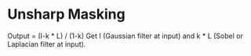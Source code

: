 # Unsharp Masking

Output = (I-k * L) / (1-k)
Get I (Gaussian filter at input) and k * L (Sobel or Laplacian filter at input).
